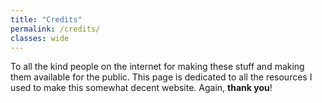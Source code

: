 ```yaml
---
title: "Credits"
permalink: /credits/
classes: wide
---
```


To all the kind people on the internet for making these stuff and making them available for the
public. This page is dedicated to all the resources I used to make this somewhat decent website.
Again, **thank you**!